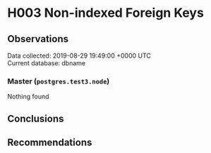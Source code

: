 # H003 Non-indexed Foreign Keys #

## Observations ##
Data collected: 2019-08-29 19:49:00 +0000 UTC  
Current database: dbname  


### Master (`postgres.test3.node`) ###



Nothing found



## Conclusions ##


## Recommendations ##

